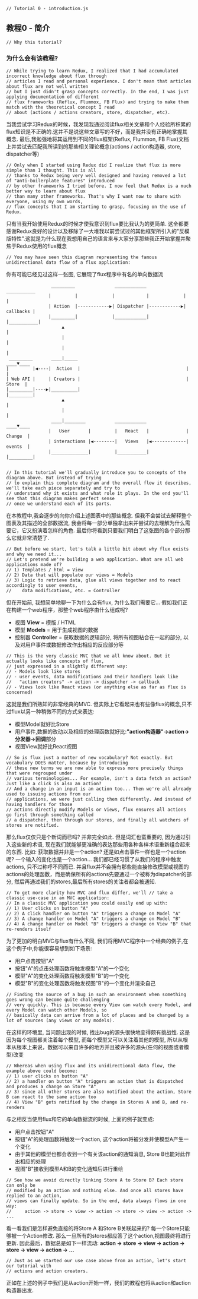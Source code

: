 ```
// Tutorial 0 - introduction.js 
```

## 教程0 - 简介
 
```
// Why this tutorial? 
```

### 为什么会有该教程?

```
// While trying to learn Redux, I realized that I had accumulated incorrect knowledge about flux through
// articles I read and personal experience. I don't mean that articles about flux are not well written
// but I just didn't grasp concepts correctly. In the end, I was just applying documentation of different
// flux frameworks (Reflux, Flummox, FB Flux) and trying to make them match with the theoretical concept I read
// about (actions / actions creators, store, dispatcher, etc).
```

当我尝试学习Redux的时候，我发现我通过阅读flux相关文章和个人经验所积累的flux知识是不正确的.这并不是说这些文章写的不好，而是我并没有正确地掌握其概念. 最后,我勉强地将其运用到不同的flux框架(Reflux, Flummon, FB Flux)文档上并尝试去匹配我所读到的那些相关理论概念(actions / action构造器, store, dispatcher等)

```
// Only when I started using Redux did I realize that flux is more simple than I thought. This is all
// thanks to Redux being very well designed and having removed a lot of "anti-boilerplate features" introduced
// by other frameworks I tried before. I now feel that Redux is a much better way to learn about flux
// than many other frameworks. That's why I want now to share with everyone, using my own words,
// flux concepts that I am starting to grasp, focusing on the use of Redux.
```

只有当我开始使用Redux的时候才使我意识到flux要比我认为的更简单. 这全都要感谢Redux良好的设计以及移除了一大堆我以前尝试过的其他框架所引入的"反模版特性".这就是为什么现在我想用自己的语言来与大家分享那些我正开始掌握并聚焦于Redux使用的flux概念

```
// You may have seen this diagram representing the famous unidirectional data flow of a flux application:
```
你有可能已经见过这样一张图, 它展现了flux程序中有名的单向数据流

```
                 _________               ____________               ___________
                |         |             |            |             |           |
                | Action  |------------▶| Dispatcher |------------▶| callbacks |
                |_________|             |____________|             |___________|
                     ▲                                                   |
                     |                                                   |
                     |                                                   |
 _________       ____|_____                                          ____▼____
|         |◀----|  Action  |                                        |         |
| Web API |     | Creators |                                        |  Store  |
|_________|----▶|__________|                                        |_________|
                     ▲                                                   |
                     |                                                   |
                 ____|________           ____________                ____▼____
                |   User       |         |   React   |              | Change  |
                | interactions |◀--------|   Views   |◀-------------| events  |
                |______________|         |___________|              |_________|


// In this tutorial we'll gradually introduce you to concepts of the diagram above. But instead of trying
// to explain this complete diagram and the overall flow it describes, we'll take each piece separately and try to
// understand why it exists and what role it plays. In the end you'll see that this diagram makes perfect sense
// once we understand each of its parts.
```

在本教程中,我会逐步的向你介绍上述图表中的那些概念. 但我不会尝试去解释整个图表及其描述的全部数据流, 我会将每一部分单独拿出来并尝试的去理解为什么需要它，它又扮演着怎样的角色. 最后你将看到只要我们明白了这张图的各个部分那么它就非常清楚了.

```
// But before we start, let's talk a little bit about why flux exists and why we need it...
// Let's pretend we're building a web application. What are all web applications made of?
// 1) Templates / html = View
// 2) Data that will populate our views = Models
// 3) Logic to retrieve data, glue all views together and to react accordingly to user events,
//    data modifications, etc. = Controller
```
但在开始前, 我想简单地聊一下为什么会有flux, 为什么我们需要它...
假如我们正在构建一个web程序，那整个web程序由什么组成呢?
* 视图 **View** = 模版 / HTML
* 模型 **Models** = 用于生成视图的数据
* 控制器 **Controller** = 获取数据的逻辑部分, 将所有视图粘合在一起的部分, 以及对用户事件或数据修改作出相应的反应部分等

```
// This is the very classic MVC that we all know about. But it actually looks like concepts of flux,
// just expressed in a slightly different way:
// - Models look like stores
// - user events, data modifications and their handlers look like
//   "action creators" -> action -> dispatcher -> callback
// - Views look like React views (or anything else as far as flux is concerned)
```
这就是我们所熟知的非常经典的MVC. 但实际上它看起来也有些像flux的概念,只不过flux以另一种稍微不同的方式来表达:
* 模型Model就好比Store
* 用户事件,数据的改动以及相应的处理函数就好比:**"action构造器"->action->分发器->回调**部分
* 视图View就好比React视图

```
// So is flux just a matter of new vocabulary? Not exactly. But vocabulary DOES matter, because by introducing
// these new terms we are now able to express more precisely things that were regrouped under
// various terminologies... For example, isn't a data fetch an action? Just like a click is also an action?
// And a change in an input is an action too... Then we're all already used to issuing actions from our
// applications, we were just calling them differently. And instead of having handlers for those
// actions directly modify Models or Views, flux ensures all actions go first through something called
// a dispatcher, then through our stores, and finally all watchers of stores are notified.
```
那么flux仅仅只是个新词而已吗? 并非完全如此. 但是词汇也蛮重要的, 因为通过引入这些新的术语, 现在我们就能够更准确的表达那些用各种各样术语重新组合起来的东西. 比如: 获取数据并非是一个action? 还是如点击事件一样也是一个action呢? 一个输入的变化也是一个action... 我们都已经习惯了从我们的程序中触发actions, 只不过称呼不同而已. 并且flux并不会拥有那些能直接修改模型或视图的actions的处理函数，而是确保所有的actions先要通过一个被称为dispatcher的部分, 然后再通过我们的stores,最后所有stores的关注者都会被通知.

```
// To get more clarity how MVC and flux differ, we'll // take a classic use-case in an MVC application:
// In a classic MVC application you could easily end up with:
// 1) User clicks on button "A"
// 2) A click handler on button "A" triggers a change on Model "A"
// 3) A change handler on Model "A" triggers a change on Model "B"
// 4) A change handler on Model "B" triggers a change on View "B" that re-renders itself
```
为了更加的明白MVC与flux有什么不同, 我们将用MVC程序中一个经典的例子,在这个例子中,你能很容易想到如下场景:
* 用户点击按钮"A"
* 按钮"A"的点击处理函数将触发模型"A"的一个变化
* 模型"A"的变化处理函数将触发模型"B"的一个变化
* 模型"B"的变化处理函数将触发视图"B"的一个变化并渲染自己

```
// Finding the source of a bug in such an environment when something goes wrong can become quite challenging
// very quickly. This is because every View can watch every Model, and every Model can watch other Models, so
// basically data can arrive from a lot of places and be changed by a lot of sources (any views or any models).
```
在这样的环境里, 当问题出现的时候, 找出bug的源头很快地变得颇有挑战性. 这是因为每个视图都关注着每个模型, 而每个模型又可以关注着其他的模型, 所以从根本从根本上来说，数据可以来自许多的地方并且被许多的源头(任何的视图或者模型)改变

```
// Whereas when using flux and its unidirectional data flow, the example above could become:
// 1) user clicks on button "A"
// 2) a handler on button "A" triggers an action that is dispatched and produces a change on Store "A"
// 3) since all other stores are also notified about the action, Store B can react to the same action too
// 4) View "B" gets notified by the change in Stores A and B, and re-renders
```
与之相反当使用flux和它的单向数据流的时候, 上面的例子就变成:
* 用户点击按钮"A"
* 按钮"A"的处理函数将触发一个action, 这个action将被分发并使模型A产生一个变化
* 由于其他的模型也都会收到一个有关该action的通知消息, Store B也能对此作出相应的处理
* 视图"B"接收到模型A和B的变化通知后进行重绘

```
// See how we avoid directly linking Store A to Store B? Each store can only be
// modified by an action and nothing else. And once all stores have replied to an action,
// views can finally update. So in the end, data always flows in one way:
//     action -> store -> view -> action -> store -> view -> action -> ...
```
看一看我们是怎样避免直接的将Store A 和Store B关联起来的? 每一个Store只能够被一个Action修改. 那么一旦所有的stores都应答了这个action,视图最终将进行更新. 因此最后，数据总是如下一样流动:
**action -> store -> view -> action -> store -> view -> action -> ...**

```
// Just as we started our use case above from an action, let's start our tutorial with
// actions and action creators.
```
正如在上述的例子中我们是从action开始一样，我们的教程也将从action和action构造器出发.
